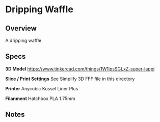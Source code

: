 # Dripping Waffle

## Overview
A dripping waffle.

## Specs

**3D Model**
https://www.tinkercad.com/things/1W1lpsSGLxZ-super-lappi

**Slice / Print Settings**
See Simplify 3D FFF file in this directory

**Printer**
Anycubic Kossel Liner Plus

**Filanment**
Hatchbox PLA 1.75mm

## Notes
